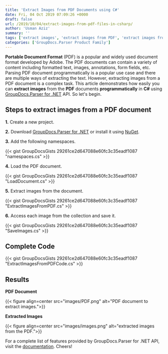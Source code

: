 ```yaml
---
title: 'Extract Images from PDF Documents using C#'
date: Fri, 04 Oct 2019 07:09:26 +0000
draft: false
url: /2019/10/04/extract-images-from-pdf-files-in-csharp/
author: 'Usman Aziz'
summary: ''
tags: ['extract images', 'extract images from PDF', 'extract images from PDF in csharp', 'extract images in csharp', 'parse PDF and extract images']
categories: ['GroupDocs.Parser Product Family']
---
```


**Portable Document Format** (PDF) is a popular and widely used document format developed by Adobe. The PDF documents can contain a variety of content including formatted text, images, annotations, form fields, etc. Parsing PDF document programmatically is a popular use case and there are multiple ways of extracting the text. However, extracting images from a PDF document is a complex task. This article demonstrates how easily you can **extract images** from the **PDF** documents **programmatically** in **C#** using [GroupDocs.Parser for .NET](https://products.groupdocs.com/parser) API. So let's begin.

## Steps to extract images from a PDF document

**1.** Create a new project.

**2\.** Download [GroupDocs.Parser for .NET](https://downloads.groupdocs.com/parser/net) or install it using [NuGet](https://www.nuget.org/packages/GroupDocs.Parser).

**3.** Add the following namespaces.

{{< gist GroupDocsGists 29261ce2d647088e60fc3c35eadf1087 "namespaces.cs" >}}

**4.** Load the PDF document.

{{< gist GroupDocsGists 29261ce2d647088e60fc3c35eadf1087 "LoadDocument.cs" >}}

**5.** Extract images from the document.

{{< gist GroupDocsGists 29261ce2d647088e60fc3c35eadf1087 "ExtractImagesFromPDF.cs" >}}

**6.** Access each image from the collection and save it.

{{< gist GroupDocsGists 29261ce2d647088e60fc3c35eadf1087 "SaveImages.cs" >}}

## Complete Code

{{< gist GroupDocsGists 29261ce2d647088e60fc3c35eadf1087 "ExtractImagesFromPDFCode.cs" >}}

## Results

**PDF Document**



{{< figure align=center src="images/PDF.png" alt="PDF document to extract images.">}}


**Extracted Images**



{{< figure align=center src="images/images.png" alt="extracted images from the PDF.">}}


For a complete list of features provided by GroupDocs.Parser for .NET API, visit the [documentation](https://docs.groupdocs.com/display/parsernet/Features+Overview). Cheers!




